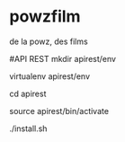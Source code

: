 # powzfilm
de la powz, des films

#API REST
mkdir apirest/env

virtualenv apirest/env

cd apirest

source apirest/bin/activate

./install.sh


